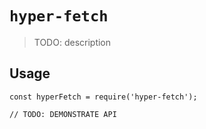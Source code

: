 # `hyper-fetch`

> TODO: description

## Usage

```
const hyperFetch = require('hyper-fetch');

// TODO: DEMONSTRATE API
```
